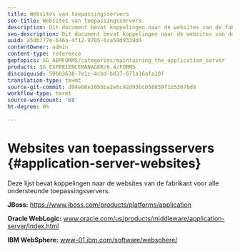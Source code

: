```yaml
---
title: Websites van toepassingsservers
seo-title: Websites van toepassingsservers
description: Dit document bevat koppelingen naar de websites van de fabrikant voor alle ondersteunde toepassingsservers.
seo-description: Dit document bevat koppelingen naar de websites van de fabrikant voor alle ondersteunde toepassingsservers.
uuid: a5db777e-646a-4f12-9705-6ca50d9339d4
contentOwner: admin
content-type: reference
geptopics: SG_AEMFORMS/categories/maintaining_the_application_server
products: SG_EXPERIENCEMANAGER/6.4/FORMS
discoiquuid: 59b03638-7e1c-4cbd-bd37-671a16afa10f
translation-type: tm+mt
source-git-commit: d04e08e105bba2e6c92d93bcb58839f1b5307bd8
workflow-type: tm+mt
source-wordcount: '68'
ht-degree: 0%

---
```



# Websites van toepassingsservers {#application-server-websites}

Deze lijst bevat koppelingen naar de websites van de fabrikant voor alle ondersteunde toepassingsservers.

**JBoss:** https://www.jboss.com/products/platforms/application

**Oracle WebLogic:** www.oracle.com/us/products/middleware/application-server/index.html

**IBM WebSphere:** www-01.ibm.com/software/websphere/
